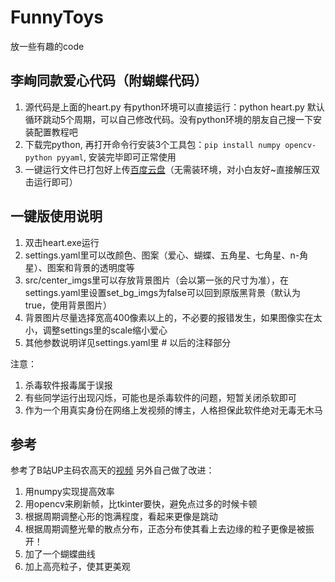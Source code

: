 # FunnyToys
放一些有趣的code

## 李峋同款爱心代码（附蝴蝶代码）
1. 源代码是上面的heart.py 有python环境可以直接运行：python heart.py 默认循环跳动5个周期，可以自己修改代码。没有python环境的朋友自己搜一下安装配置教程吧
2. 下载完python, 再打开命令行安装3个工具包：`pip install numpy opencv-python pyyaml`, 安装完毕即可正常使用
2. 一键运行文件已打包好上传[百度云盘](链接：https://pan.baidu.com/s/1jyoka14XncXCYtUwqHWT_Q?pwd=4whe)（无需装环境，对小白友好~直接解压双击运行即可）

## 一键版使用说明
1. 双击heart.exe运行
2. settings.yaml里可以改颜色、图案（爱心、蝴蝶、五角星、七角星、n-角星）、图案和背景的透明度等
3. src/center_imgs里可以存放背景图片（会以第一张的尺寸为准），在settings.yaml里设置set_bg_imgs为false可以回到原版黑背景（默认为true，使用背景图片）
4. 背景图片尽量选择宽高400像素以上的，不必要的报错发生，如果图像实在太小，调整settings里的scale缩小爱心
5. 其他参数说明详见settings.yaml里 # 以后的注释部分

注意：
1. 杀毒软件报毒属于误报
2. 有些同学运行出现闪烁，可能也是杀毒软件的问题，短暂关闭杀软即可
3. 作为一个用真实身份在网络上发视频的博主，人格担保此软件绝对无毒无木马

## 参考
参考了B站UP主码农高天的[视频](https://www.bilibili.com/video/BV16g411B7Ff/?spm_id_from=333.880.my_history.page.click&vd_source=ba45c0407ee008ebddccf236e153d82a)
另外自己做了改进：
1. 用numpy实现提高效率
2. 用opencv来刷新帧，比tkinter要快，避免点过多的时候卡顿
3. 根据周期调整心形的饱满程度，看起来更像是跳动
4. 根据周期调整光晕的散点分布，正态分布使其看上去边缘的粒子更像是被振开！
5. 加了一个蝴蝶曲线
6. 加上高亮粒子，使其更美观
